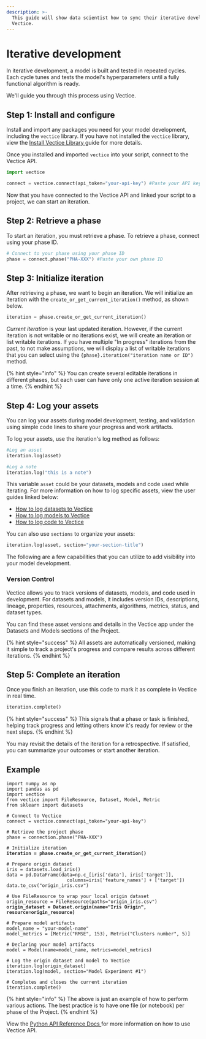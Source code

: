 ```yaml
---
description: >-
  This guide will show data scientist how to sync their iterative development to
  Vectice.
---
```


# Iterative development

In iterative development, a model is built and tested in repeated cycles. Each cycle tunes and tests the model's hyperparameters until a fully functional algorithm is ready.&#x20;

We'll guide you through this process using Vectice.

## Step 1: Install and configure

Install and import any packages you need for your model development, including the `vectice` library. If you have not installed the `vectice` library, view the [Install Vectice Library ](../../../log-and-manage-assets-with-vectice-api/api-cheatsheets/vectice-python-api-cheatsheet.md#install-vectice)guide for more details.&#x20;

Once you installed and imported `vectice` into your script, connect to the Vectice API.&#x20;

```python
import vectice

connect = vectice.connect(api_token="your-api-key") #Paste your API key
```

Now that you have connected to the Vectice API and linked your script to a project, we can start an iteration.&#x20;

## Step 2: Retrieve a phase

To start an iteration, you must retrieve a phase. To retrieve a phase, connect using your phase ID.

```python
# Connect to your phase using your phase ID
phase = connect.phase("PHA-XXX") #Paste your own phase ID
```

## Step 3: Initialize iteration

After retrieving a phase, we want to begin an iteration. We will initialize an iteration with the `create_or_get_current_iteration()` method, as shown below.

```python
iteration = phase.create_or_get_current_iteration()
```

_Current iteration_ is your last updated iteration. However, if the current iteration is not writable or no iterations exist, we will create an iteration or list writable iterations. If you have multiple "In progress" iterations from the past, to not make assumptions, we will display a list of writable iterations that you can select using the  `{phase}.iteration("iteration name or ID")` method.

{% hint style="info" %}
You can create several editable iterations in different phases, but each user can have only one active iteration session at a time.
{% endhint %}

## Step 4: Log your assets

You can log your assets during model development, testing, and validation using simple code lines to share your progress and work artifacts.

To log your assets, use the iteration's log method as follows:

```python
#Log an asset
iteration.log(asset)

#Log a note
iteration.log("this is a note")
```

This variable `asset` could be your datasets, models and code used while iterating. For more information on how to log specific assets, view the user guides linked below:

* [How to log datasets to Vectice](../../../log-and-manage-assets-with-vectice-api/log-assets-to-vectice/log-datasets.md)
* [How to log models to Vectice](../../../log-and-manage-assets-with-vectice-api/log-assets-to-vectice/log-models.md)
* [How to log code to Vectice](../../../log-and-manage-assets-with-vectice-api/log-assets-to-vectice/log-code.md)

You can also use `sections` to organize your assets:&#x20;

```python
iteration.log(asset, section="your-section-title")
```

The following are a few capabilities that you can utilize to add visibility into your model development.

### **Version Control**

Vectice allows you to track versions of datasets, models, and code used in development. For datasets and models, it includes version IDs, descriptions, lineage, properties, resources, attachments, algorithms, metrics, status, and dataset types.&#x20;

You can find these asset versions and details in the Vectice app under the Datasets and Models sections of the Project.

{% hint style="success" %}
All assets are automatically versioned, making it simple to track a project's progress and compare results across different iterations.
{% endhint %}

## Step 5: Complete an iteration

Once you finish an iteration, use this code to mark it as complete in Vectice in real time.&#x20;

```python
iteration.complete()
```

{% hint style="success" %}
This signals that a phase or task is finished, helping track progress and letting others know it's ready for review or the next steps.
{% endhint %}

You may revisit the details of the iteration for a retrospective. If satisfied, you can summarize your outcomes or start another iteration.&#x20;

## Example

<pre class="language-python" data-overflow="wrap"><code class="lang-python">import numpy as np
import pandas as pd
import vectice
from vectice import FileResource, Dataset, Model, Metric
from sklearn import datasets

# Connect to Vectice
connect = vectice.connect(api_token="your-api-key")

# Retrieve the project phase  
phase = connection.phase("PHA-XXX")

# Initialize iteration
<strong>iteration = phase.create_or_get_current_iteration()
</strong>
# Prepare origin dataset
iris = datasets.load_iris()
data = pd.DataFrame(data=np.c_[iris['data'], iris['target']],
                      columns=iris['feature_names'] + ['target'])
data.to_csv("origin_iris.csv")

# Use FileResource to wrap your local origin dataset
origin_resource = FileResource(paths="origin_iris.csv")
<strong>origin_dataset = Dataset.origin(name="Iris Origin", resource=origin_resource)
</strong>
# Prepare model artifacts
model_name = "your-model-name"
model_metrics = [Metric("RMSE", 153), Metric("Clusters number", 5)]

# Declaring your model artifacts
model = Model(name=model_name, metrics=model_metrics)

# Log the origin dataset and model to Vectice
iteration.log(origin_dataset)
iteration.log(model, section="Model Experiment #1")

# Completes and closes the current iteration
iteration.complete()
</code></pre>

{% hint style="info" %}
The above is just an example of how to perform various actions. The best practice is to have one file (or notebook) per phase of the Project.&#x20;
{% endhint %}

View the [Python API Reference Docs ](https://api-docs.vectice.com/)for more information on how to use Vectice API.
